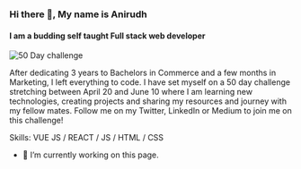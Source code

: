 ### Hi there 👋, My name is Anirudh 
####  I am a budding self taught Full stack web developer

![50 Day challenge](https://user-images.githubusercontent.com/98485187/164292441-0a49f0f5-f417-492d-99c4-b90603be7244.png)



After dedicating 3 years to Bachelors in Commerce and a few months in Marketing, I left everything to code. I have set myself on a 50 day challenge stretching between April 20 and June 10 where I am learning new technologies, creating projects and sharing my resources and journey with my fellow mates. Follow me on my Twitter, LinkedIn or Medium to join me on this challenge! 

Skills: VUE JS / REACT / JS / HTML / CSS

- 🔭 I’m currently working on this page. 
